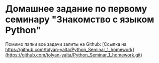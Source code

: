 # Домашнее задание по первому семинару "Знакомство с языком Python"

Помимо папки все задачи залиты на Github: [Ссылка на https://github.com/tolyan-yalta/Python_Seminar_1_homework](https://github.com/tolyan-yalta/Python_Seminar_1_homework.git)


